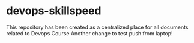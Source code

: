 # devops-skillspeed
This repository has been created as a centralized place for all documents related to Devops Course
Another change to test push from laptop!
